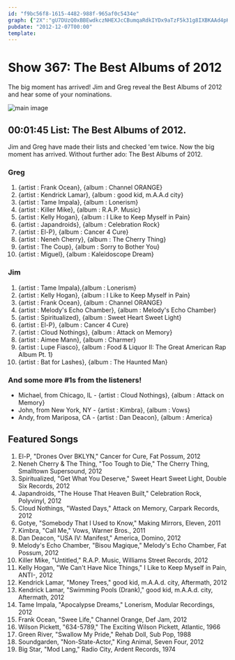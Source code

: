 ```yaml
---
id: "f9bc56f8-1615-4482-988f-965af0c5434e"
graph: {"2X":"gU7DUzQ0xBBEwdkczNHEXJcCBumqaRdkIYDx9aTzF5k31g8IXBKAAd4pKUIfBHvXPpxzVjdqRmDxWiI5BAoIjBDvbUCCctma0SloIrgWfzZ5WGBAXWMr6l9WMnebboy9WAUQ0TEwd7hxbPpFinzARzBIv7TlyXtRBENwFxzCjV"}
pubdate: "2012-12-07T00:00"
template: 
---
```






# Show 367: The Best Albums of 2012

The big moment has arrived! Jim and Greg reveal the Best Albums of 2012 and hear some of your nominations.

![main image](https://static.soundopinions.org/images/2012/bestof2012.jpg)



## 00:01:45 List: The Best Albums of 2012.

Jim and Greg have made their lists and checked 'em twice. Now the big moment has arrived. Without further ado: The Best Albums of 2012.


### Greg

1. {artist : Frank Ocean}, {album : Channel ORANGE}
2. {artist : Kendrick Lamar}, {album : good kid, m.A.A.d city}
3. {artist : Tame Impala}, {album : Lonerism}
4. {artist : Killer Mike}, {album : R.A.P. Music}
5. {artist : Kelly Hogan}, {album : I Like to Keep Myself in Pain}
6. {artist : Japandroids}, {album : Celebration Rock}
7. {artist : El-P}, {album : Cancer 4 Cure}
8. {artist : Neneh Cherry}, {album : The Cherry Thing}
9. {artist : The Coup}, {album : Sorry to Bother You}
10. {artist : Miguel}, {album : Kaleidoscope Dream}


### Jim

1. {artist : Tame Impala},{album : Lonerism}
2. {artist : Kelly Hogan}, {album : I Like to Keep Myself in Pain}
3. {artist : Frank Ocean}, {album : Channel ORANGE}
4. {artist : Melody's Echo Chamber}, {album : Melody's Echo Chamber}
5. {artist : Spiritualized}, {album : Sweet Heart Sweet Light}
6. {artist : El-P}, {album : Cancer 4 Cure}
7. {artist : Cloud Nothings}, {album : Attack on Memory}
8. {artist : Aimee Mann}, {album : Charmer}
9. {artist : Lupe Fiasco}, {album : Food & Liquor II: The Great American Rap Album Pt. 1}
10. {artist : Bat for Lashes}, {album : The Haunted Man}


### And some more #1s from the listeners!

- Michael, from Chicago, IL - {artist : Cloud Nothings}, {album : Attack on Memory}
- John, from New York, NY - {artist : Kimbra}, {album : Vows}
- Andy, from Mariposa, CA - {artist : Dan Deacon}, {album : America}



## Featured Songs

1. El-P, "Drones Over BKLYN," Cancer for Cure, Fat Possum, 2012
2. Neneh Cherry & The Thing, "Too Tough to Die," The Cherry Thing, Smalltown Supersound, 2012
3. Spiritualized, "Get What You Deserve," Sweet Heart Sweet Light, Double Six Records, 2012
4. Japandroids, "The House That Heaven Built," Celebration Rock, Polyvinyl, 2012
5. Cloud Nothings, "Wasted Days," Attack on Memory, Carpark Records, 2012
6. Gotye, "Somebody That I Used to Know," Making Mirrors, Eleven, 2011
7. Kimbra, "Call Me," Vows, Warner Bros., 2011
8. Dan Deacon, "USA IV: Manifest," America, Domino, 2012
9. Melody's Echo Chamber, "Bisou Magique," Melody's Echo Chamber, Fat Possum, 2012
10. Killer Mike, "Untitled," R.A.P. Music, Williams Street Records, 2012
11. Kelly Hogan, "We Can't Have Nice Things," I Like to Keep Myself in Pain, ANTI-, 2012
12. Kendrick Lamar, "Money Trees," good kid, m.A.A.d. city, Aftermath, 2012
13. Kendrick Lamar, "Swimming Pools (Drank)," good kid, m.A.A.d. city, Aftermath, 2012
14. Tame Impala, "Apocalypse Dreams," Lonerism, Modular Recordings, 2012
15. Frank Ocean, "Swee Life," Channel Orange, Def Jam, 2012
16. Wilson Pickett, "634-5789," The Exciting Wilson Pickett, Atlantic, 1966
17. Green River, "Swallow My Pride," Rehab Doll, Sub Pop, 1988
18. Soundgarden, "Non-State-Actor," King Animal, Seven Four, 2012
19. Big Star, "Mod Lang," Radio City, Ardent Records, 1974